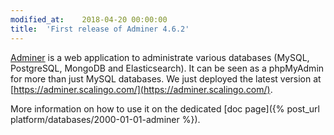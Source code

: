 ```yaml
---
modified_at:	2018-04-20 00:00:00
title:	'First release of Adminer 4.6.2'
---
```


[Adminer](https://www.adminer.org/) is a web application to administrate various databases (MySQL,
PostgreSQL, MongoDB and Elasticsearch). It can be seen as a phpMyAdmin for more than just MySQL
databases.  We just deployed the latest version at
[https://adminer.scalingo.com/](https://adminer.scalingo.com/).

More information on how to use it on the dedicated [doc page]({% post_url platform/databases/2000-01-01-adminer %}).
